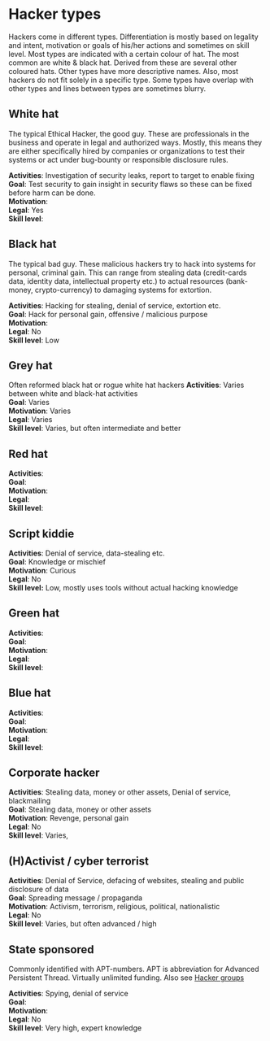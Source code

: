 # Hacker types
Hackers come in different types. Differentiation is mostly based on legality and intent, motivation or goals of his/her actions and sometimes on skill level.
Most types are indicated with a certain colour of hat. The most common are white & black hat. 
Derived from these are several other coloured hats. Other types have more descriptive names.
Also, most hackers do not fit solely in a specific type. Some types have overlap with other types and lines between types are sometimes blurry.


## White hat
The typical Ethical Hacker, the good guy. These are professionals in the business and operate in legal and authorized ways.
Mostly, this means they are either specifically hired by companies or organizations to test their systems or 
act under bug-bounty or responsible disclosure rules.

<b>Activities</b>: Investigation of security leaks, report to target to enable fixing <br>
<b>Goal</b>: Test security to gain insight in security flaws so these can be fixed before harm can be done.<br>
<b>Motivation</b>: <br>
<b>Legal</b>: Yes <br>
<b>Skill level</b>: <br>

## Black hat
The typical bad guy. These malicious hackers try to hack into systems for personal, criminal gain.
This can range from stealing data (credit-cards data, identity data, intellectual property etc.) to actual resources 
(bank-money, crypto-currency) to damaging systems for extortion.

<b>Activities</b>: Hacking for stealing, denial of service, extortion etc. <br>
<b>Goal</b>: Hack for personal gain, offensive / malicious purpose<br>
<b>Motivation</b>: <br>
<b>Legal</b>: No<br>
<b>Skill level</b>: Low <br>

## Grey hat
Often reformed black hat or rogue white hat hackers
<b>Activities</b>: Varies between white and black-hat activities <br>
<b>Goal</b>: Varies <br>
<b>Motivation</b>: Varies <br>
<b>Legal</b>: Varies <br>
<b>Skill level</b>: Varies, but often intermediate and better <br>

## Red hat
<b>Activities</b>:  <br>
<b>Goal</b>: <br>
<b>Motivation</b>: <br>
<b>Legal</b>: <br>
<b>Skill level</b>: <br>

## Script kiddie
<b>Activities</b>: Denial of service, data-stealing etc. <br>
<b>Goal</b>: Knowledge or mischief<br>
<b>Motivation</b>: Curious<br>
<b>Legal</b>: No <br>
<b>Skill level:</b> Low, mostly uses tools without actual hacking knowledge <br>

## Green hat
<b>Activities</b>:  <br>
<b>Goal</b>: <br>
<b>Motivation</b>: <br>
<b>Legal</b>: <br>
<b>Skill level</b>: <br>

## Blue hat
<b>Activities</b>:  <br>
<b>Goal</b>: <br>
<b>Motivation</b>: <br>
<b>Legal</b>: <br>
<b>Skill level</b>: <br>

## Corporate hacker
<b>Activities</b>: Stealing data, money or other assets, Denial of service, blackmailing <br>
<b>Goal</b>: Stealing data, money or other assets<br>
<b>Motivation</b>: Revenge, personal gain<br>
<b>Legal</b>: No <br>
<b>Skill level</b>: Varies, <br>

## (H)Activist / cyber terrorist
<b>Activities</b>: Denial of Service, defacing of websites, stealing and public disclosure of data <br>
<b>Goal</b>: Spreading message / propaganda <br>
<b>Motivation</b>: Activism, terrorism, religious, political, nationalistic <br>
<b>Legal</b>: No <br>
<b>Skill level</b>: Varies, but often advanced / high <br>

## State sponsored
Commonly identified with APT-numbers. APT is abbreviation for Advanced Persistent Thread. 
Virtually unlimited funding. Also see [Hacker groups](hackerGroups.md)<br>

<b>Activities</b>: Spying, denial of service <br>
<b>Goal</b>: <br>
<b>Motivation</b>: <br>
<b>Legal</b>: No <br>
<b>Skill level</b>: Very high, expert knowledge <br>

